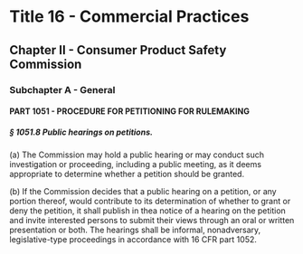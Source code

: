 
# Title 16 - Commercial Practices
## Chapter II - Consumer Product Safety Commission
### Subchapter A - General
#### PART 1051 - PROCEDURE FOR PETITIONING FOR RULEMAKING
##### § 1051.8 Public hearings on petitions.

(a) The Commission may hold a public hearing or may conduct such investigation or proceeding, including a public meeting, as it deems appropriate to determine whether a petition should be granted.

(b) If the Commission decides that a public hearing on a petition, or any portion thereof, would contribute to its determination of whether to grant or deny the petition, it shall publish in thea notice of a hearing on the petition and invite interested persons to submit their views through an oral or written presentation or both. The hearings shall be informal, nonadversary, legislative-type proceedings in accordance with 16 CFR part 1052.
